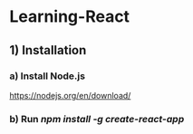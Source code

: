 # Learning-React

## 1) Installation
### a) Install Node.js
https://nodejs.org/en/download/
### b) Run ***npm install -g create-react-app***
